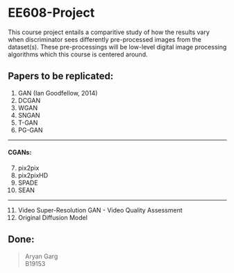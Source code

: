 # EE608-Project

This course project entails a comparitive study of how the results vary when discriminator sees differently pre-processed images from the dataset(s). These pre-processings will be low-level digital image processing algorithms which this course is centered around.   

## Papers to be replicated:   
1. GAN (Ian Goodfellow, 2014)    
2. DCGAN    
3. WGAN   
4. SNGAN   
5. T-GAN   
6. PG-GAN    
--- 
#### CGANs:    
7. pix2pix
8. pix2pixHD
9. SPADE
10. SEAN 
---     
11. Video Super-Resolution GAN - Video Quality Assessment
12. Original Diffusion Model


## Done:


> Aryan Garg    
> B19153   

